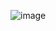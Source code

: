 ![image](https://github.com/RobertSloan22/Langchain-OpenaiServer/assets/89170263/84b43f5c-a75c-4a20-94df-5ab7afa45c56)
